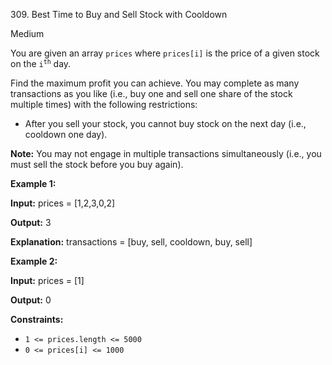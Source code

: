 ﻿309\. Best Time to Buy and Sell Stock with Cooldown

Medium

You are given an array `prices` where `prices[i]` is the price of a given stock on the <code>i<sup>th</sup></code> day.

Find the maximum profit you can achieve. You may complete as many transactions as you like (i.e., buy one and sell one share of the stock multiple times) with the following restrictions:

*   After you sell your stock, you cannot buy stock on the next day (i.e., cooldown one day).

**Note:** You may not engage in multiple transactions simultaneously (i.e., you must sell the stock before you buy again).

**Example 1:**

**Input:** prices = [1,2,3,0,2]

**Output:** 3

**Explanation:** transactions = [buy, sell, cooldown, buy, sell] 

**Example 2:**

**Input:** prices = [1]

**Output:** 0 

**Constraints:**

*   `1 <= prices.length <= 5000`
*   `0 <= prices[i] <= 1000`